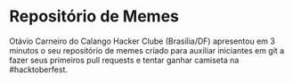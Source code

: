 # Repositório de Memes

Otávio Carneiro do Calango Hacker Clube (Brasília/DF) apresentou em 3 minutos o seu repositório de memes criado para auxiliar iniciantes em git a fazer seus primeiros pull requests e tentar ganhar camiseta na #hacktoberfest.
